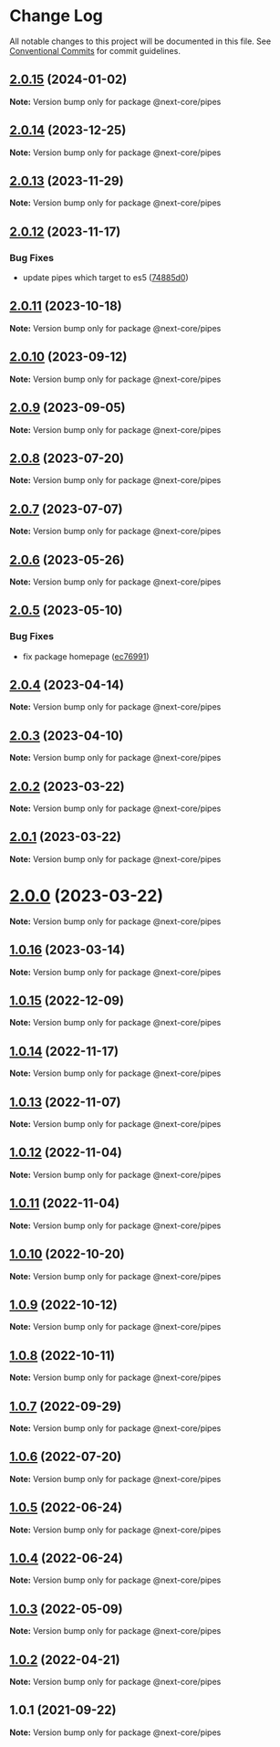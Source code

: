 # Change Log

All notable changes to this project will be documented in this file.
See [Conventional Commits](https://conventionalcommits.org) for commit guidelines.

## [2.0.15](https://github.com/easyops-cn/next-core/compare/@next-core/pipes@2.0.14...@next-core/pipes@2.0.15) (2024-01-02)

**Note:** Version bump only for package @next-core/pipes





## [2.0.14](https://github.com/easyops-cn/next-core/compare/@next-core/pipes@2.0.13...@next-core/pipes@2.0.14) (2023-12-25)

**Note:** Version bump only for package @next-core/pipes





## [2.0.13](https://github.com/easyops-cn/next-core/compare/@next-core/pipes@2.0.12...@next-core/pipes@2.0.13) (2023-11-29)

**Note:** Version bump only for package @next-core/pipes





## [2.0.12](https://github.com/easyops-cn/next-core/compare/@next-core/pipes@2.0.11...@next-core/pipes@2.0.12) (2023-11-17)


### Bug Fixes

* update pipes which target to es5 ([74885d0](https://github.com/easyops-cn/next-core/commit/74885d02d8a1eb72d43cd1575a13ea4aa022cf2b))





## [2.0.11](https://github.com/easyops-cn/next-core/compare/@next-core/pipes@2.0.10...@next-core/pipes@2.0.11) (2023-10-18)

**Note:** Version bump only for package @next-core/pipes





## [2.0.10](https://github.com/easyops-cn/next-core/compare/@next-core/pipes@2.0.9...@next-core/pipes@2.0.10) (2023-09-12)

**Note:** Version bump only for package @next-core/pipes





## [2.0.9](https://github.com/easyops-cn/next-core/compare/@next-core/pipes@2.0.8...@next-core/pipes@2.0.9) (2023-09-05)

**Note:** Version bump only for package @next-core/pipes





## [2.0.8](https://github.com/easyops-cn/next-core/compare/@next-core/pipes@2.0.7...@next-core/pipes@2.0.8) (2023-07-20)

**Note:** Version bump only for package @next-core/pipes





## [2.0.7](https://github.com/easyops-cn/next-core/compare/@next-core/pipes@2.0.6...@next-core/pipes@2.0.7) (2023-07-07)

**Note:** Version bump only for package @next-core/pipes





## [2.0.6](https://github.com/easyops-cn/next-core/compare/@next-core/pipes@2.0.5...@next-core/pipes@2.0.6) (2023-05-26)

**Note:** Version bump only for package @next-core/pipes





## [2.0.5](https://github.com/easyops-cn/next-core/compare/@next-core/pipes@2.0.4...@next-core/pipes@2.0.5) (2023-05-10)


### Bug Fixes

* fix package homepage ([ec76991](https://github.com/easyops-cn/next-core/commit/ec76991f1b55bebbced980f43e788070e6d4f2f7))





## [2.0.4](https://github.com/easyops-cn/next-core/compare/@next-core/pipes@2.0.3...@next-core/pipes@2.0.4) (2023-04-14)

**Note:** Version bump only for package @next-core/pipes





## [2.0.3](https://github.com/easyops-cn/next-core/compare/@next-core/pipes@2.0.2...@next-core/pipes@2.0.3) (2023-04-10)

**Note:** Version bump only for package @next-core/pipes





## [2.0.2](https://github.com/easyops-cn/next-core/compare/@next-core/pipes@2.0.1...@next-core/pipes@2.0.2) (2023-03-22)

**Note:** Version bump only for package @next-core/pipes

## [2.0.1](https://github.com/easyops-cn/next-core/compare/@next-core/pipes@2.0.0...@next-core/pipes@2.0.1) (2023-03-22)

**Note:** Version bump only for package @next-core/pipes

# [2.0.0](https://github.com/easyops-cn/next-core/compare/@next-core/pipes@1.0.16...@next-core/pipes@2.0.0) (2023-03-22)

**Note:** Version bump only for package @next-core/pipes

## [1.0.16](https://github.com/easyops-cn/next-core/compare/@next-core/pipes@1.0.15...@next-core/pipes@1.0.16) (2023-03-14)

**Note:** Version bump only for package @next-core/pipes

## [1.0.15](https://github.com/easyops-cn/next-core/compare/@next-core/pipes@1.0.14...@next-core/pipes@1.0.15) (2022-12-09)

**Note:** Version bump only for package @next-core/pipes

## [1.0.14](https://github.com/easyops-cn/next-core/compare/@next-core/pipes@1.0.13...@next-core/pipes@1.0.14) (2022-11-17)

**Note:** Version bump only for package @next-core/pipes

## [1.0.13](https://github.com/easyops-cn/next-core/compare/@next-core/pipes@1.0.12...@next-core/pipes@1.0.13) (2022-11-07)

**Note:** Version bump only for package @next-core/pipes

## [1.0.12](https://github.com/easyops-cn/next-core/compare/@next-core/pipes@1.0.11...@next-core/pipes@1.0.12) (2022-11-04)

**Note:** Version bump only for package @next-core/pipes

## [1.0.11](https://github.com/easyops-cn/next-core/compare/@next-core/pipes@1.0.10...@next-core/pipes@1.0.11) (2022-11-04)

**Note:** Version bump only for package @next-core/pipes

## [1.0.10](https://github.com/easyops-cn/next-core/compare/@next-core/pipes@1.0.9...@next-core/pipes@1.0.10) (2022-10-20)

**Note:** Version bump only for package @next-core/pipes

## [1.0.9](https://github.com/easyops-cn/next-core/compare/@next-core/pipes@1.0.8...@next-core/pipes@1.0.9) (2022-10-12)

**Note:** Version bump only for package @next-core/pipes

## [1.0.8](https://github.com/easyops-cn/next-core/compare/@next-core/pipes@1.0.7...@next-core/pipes@1.0.8) (2022-10-11)

**Note:** Version bump only for package @next-core/pipes

## [1.0.7](https://github.com/easyops-cn/next-core/compare/@next-core/pipes@1.0.6...@next-core/pipes@1.0.7) (2022-09-29)

**Note:** Version bump only for package @next-core/pipes

## [1.0.6](https://github.com/easyops-cn/next-core/compare/@next-core/pipes@1.0.5...@next-core/pipes@1.0.6) (2022-07-20)

**Note:** Version bump only for package @next-core/pipes

## [1.0.5](https://github.com/easyops-cn/next-core/compare/@next-core/pipes@1.0.4...@next-core/pipes@1.0.5) (2022-06-24)

**Note:** Version bump only for package @next-core/pipes

## [1.0.4](https://github.com/easyops-cn/next-core/compare/@next-core/pipes@1.0.3...@next-core/pipes@1.0.4) (2022-06-24)

**Note:** Version bump only for package @next-core/pipes

## [1.0.3](https://github.com/easyops-cn/next-core/compare/@next-core/pipes@1.0.2...@next-core/pipes@1.0.3) (2022-05-09)

**Note:** Version bump only for package @next-core/pipes

## [1.0.2](https://github.com/easyops-cn/next-core/compare/@next-core/pipes@1.0.1...@next-core/pipes@1.0.2) (2022-04-21)

**Note:** Version bump only for package @next-core/pipes

## 1.0.1 (2021-09-22)

**Note:** Version bump only for package @next-core/pipes
